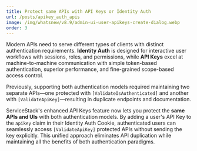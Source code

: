 ```yaml
---
title: Protect same APIs with API Keys or Identity Auth
url: /posts/apikey_auth_apis
image: /img/whatsnew/v8.9/admin-ui-user-apikeys-create-dialog.webp
order: 3
---
```


Modern APIs need to serve different types of clients with distinct authentication requirements.
**Identity Auth** is designed for interactive user workflows with sessions, roles, and permissions,
while **API Keys** excel at machine-to-machine communication with simple token-based authentication,
superior performance, and fine-grained scope-based access control.

Previously, supporting both authentication models required maintaining two separate APIs—one protected
with `[ValidateIsAuthenticated]` and another with `[ValidateApiKey]`—resulting in duplicate endpoints
and documentation.

ServiceStack's enhanced API Keys feature now lets you protect the **same APIs and UIs** with both
authentication models. By adding a user's API Key to the `apikey` claim in their Identity Auth Cookie,
authenticated users can seamlessly access `[ValidateApiKey]` protected APIs without sending the key explicitly.
This unified approach eliminates API duplication while maintaining all the benefits of both authentication paradigms.